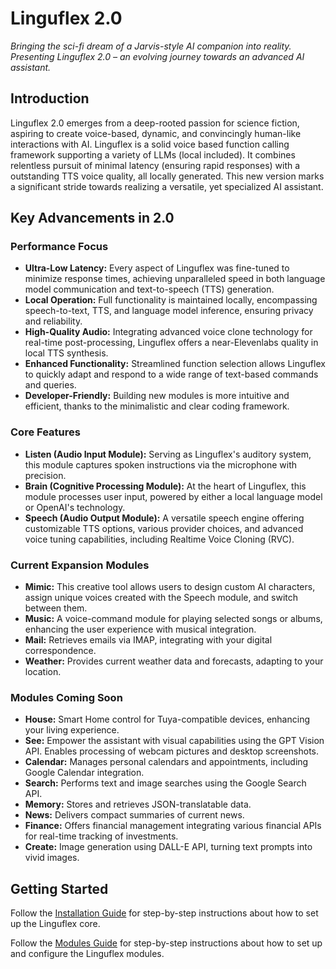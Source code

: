 # Linguflex 2.0

*Bringing the sci-fi dream of a Jarvis-style AI companion into reality. Presenting Linguflex 2.0 – an evolving journey towards an advanced AI assistant.*

## Introduction

Linguflex 2.0 emerges from a deep-rooted passion for science fiction, aspiring to create voice-based, dynamic, and convincingly human-like interactions with AI. Linguflex is a solid voice based function calling framework supporting a variety of LLMs (local included). It combines relentless pursuit of minimal latency (ensuring rapid responses) with a outstanding TTS voice quality, all locally generated. This new version marks a significant stride towards realizing a versatile, yet specialized AI assistant.

## Key Advancements in 2.0

### Performance Focus
- **Ultra-Low Latency:** Every aspect of Linguflex was fine-tuned to minimize response times, achieving unparalleled speed in both language model communication and text-to-speech (TTS) generation.
- **Local Operation:** Full functionality is maintained locally, encompassing speech-to-text, TTS, and language model inference, ensuring privacy and reliability.
- **High-Quality Audio:** Integrating advanced voice clone technology for real-time post-processing, Linguflex offers a near-Elevenlabs quality in local TTS synthesis.
- **Enhanced Functionality:** Streamlined function selection allows Linguflex to quickly adapt and respond to a wide range of text-based commands and queries.
- **Developer-Friendly:** Building new modules is more intuitive and efficient, thanks to the minimalistic and clear coding framework.

### Core Features
- **Listen (Audio Input Module):** Serving as Linguflex's auditory system, this module captures spoken instructions via the microphone with precision.
- **Brain (Cognitive Processing Module):** At the heart of Linguflex, this module processes user input, powered by either a local language model or OpenAI's technology.
- **Speech (Audio Output Module):** A versatile speech engine offering customizable TTS options, various provider choices, and advanced voice tuning capabilities, including Realtime Voice Cloning (RVC).

### Current Expansion Modules
- **Mimic:** This creative tool allows users to design custom AI characters, assign unique voices created with the Speech module, and switch between them.
- **Music:** A voice-command module for playing selected songs or albums, enhancing the user experience with musical integration.
- **Mail:** Retrieves emails via IMAP, integrating with your digital correspondence.
- **Weather:** Provides current weather data and forecasts, adapting to your location.

### Modules Coming Soon
- **House:** Smart Home control for Tuya-compatible devices, enhancing your living experience.
- **See:** Empower the assistant with visual capabilities using the GPT Vision API. Enables processing of webcam pictures and desktop screenshots.
- **Calendar:** Manages personal calendars and appointments, including Google Calendar integration.
- **Search:** Performs text and image searches using the Google Search API.
- **Memory:** Stores and retrieves JSON-translatable data.
- **News:** Delivers compact summaries of current news.
- **Finance:** Offers financial management integrating various financial APIs for real-time tracking of investments.
- **Create:** Image generation using DALL-E API, turning text prompts into vivid images.

## Getting Started

Follow the [Installation Guide](./docs/installation.md) for step-by-step instructions about how to set up the Linguflex core.

Follow the [Modules Guide](./docs/modules.md) for step-by-step instructions about how to set up and configure the Linguflex modules.
